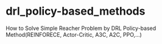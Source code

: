 # drl_policy-based_methods
How to Solve Simple Reacher Problem by DRL Policy-based Method(REINFORECE, Actor-Critic, A3C, A2C, PPO,...)
